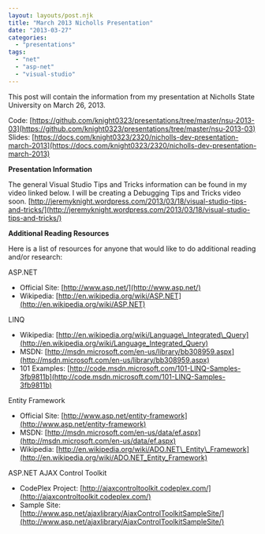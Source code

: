 ```yaml
---
layout: layouts/post.njk
title: "March 2013 Nicholls Presentation"
date: "2013-03-27"
categories: 
  - "presentations"
tags: 
  - "net"
  - "asp-net"
  - "visual-studio"
---
```


This post will contain the information from my presentation at Nicholls State University on March 26, 2013.

Code: [https://github.com/knight0323/presentations/tree/master/nsu-2013-03](https://github.com/knight0323/presentations/tree/master/nsu-2013-03) Slides: [https://docs.com/knight0323/2320/nicholls-dev-presentation-march-2013](https://docs.com/knight0323/2320/nicholls-dev-presentation-march-2013)

**Presentation Information**

The general Visual Studio Tips and Tricks information can be found in my video linked below. I will be creating a Debugging Tips and Tricks video soon. [http://jeremyknight.wordpress.com/2013/03/18/visual-studio-tips-and-tricks/](http://jeremyknight.wordpress.com/2013/03/18/visual-studio-tips-and-tricks/)

**Additional Reading Resources**

Here is a list of resources for anyone that would like to do additional reading and/or research:

<span>ASP.NET</span>

- Official Site: [http://www.asp.net/](http://www.asp.net/)
- Wikipedia: [http://en.wikipedia.org/wiki/ASP.NET](http://en.wikipedia.org/wiki/ASP.NET)

LINQ

- Wikipedia: [http://en.wikipedia.org/wiki/Language\_Integrated\_Query](http://en.wikipedia.org/wiki/Language_Integrated_Query)
- MSDN: [http://msdn.microsoft.com/en-us/library/bb308959.aspx](http://msdn.microsoft.com/en-us/library/bb308959.aspx)
- 101 Examples: [http://code.msdn.microsoft.com/101-LINQ-Samples-3fb9811b](http://code.msdn.microsoft.com/101-LINQ-Samples-3fb9811b)

Entity Framework

- Official Site: [http://www.asp.net/entity-framework](http://www.asp.net/entity-framework)
- MSDN: [http://msdn.microsoft.com/en-us/data/ef.aspx](http://msdn.microsoft.com/en-us/data/ef.aspx)
- Wikipedia: [http://en.wikipedia.org/wiki/ADO.NET\_Entity\_Framework](http://en.wikipedia.org/wiki/ADO.NET_Entity_Framework)

<span>ASP.NET</span> AJAX Control Toolkit

- CodePlex Project: [http://ajaxcontroltoolkit.codeplex.com/](http://ajaxcontroltoolkit.codeplex.com/)
- Sample Site: [http://www.asp.net/ajaxlibrary/AjaxControlToolkitSampleSite/](http://www.asp.net/ajaxlibrary/AjaxControlToolkitSampleSite/)
